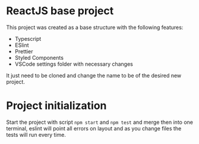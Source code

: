 # ReactJS base project

This project was created as a base structure with the following features:
- Typescript
- ESlint
- Prettier
- Styled Components
- VSCode settings folder with necessary changes

It just need to be cloned and change the name to be of the desired new project.

# Project initialization

Start the project with script ```npm start``` and ```npm test``` and merge then into one terminal, eslint will point all errors on layout and as you change files the tests will run every time.
